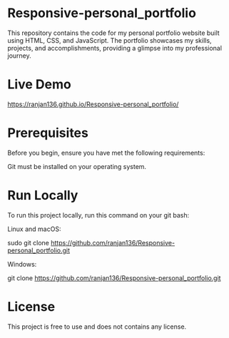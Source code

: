 # Responsive-personal_portfolio
This repository contains the code for my personal portfolio website built using HTML, CSS, and JavaScript. The portfolio showcases my skills, projects, and accomplishments, providing a glimpse into my professional journey.

# Live Demo
https://ranjan136.github.io/Responsive-personal_portfolio/ 


# Prerequisites
Before you begin, ensure you have met the following requirements: 
 
Git must be installed on your operating system.

# Run Locally
To run this project locally, run this command on your git bash:

Linux and macOS:

sudo git clone https://github.com/ranjan136/Responsive-personal_portfolio.git 

Windows:

git clone https://github.com/ranjan136/Responsive-personal_portfolio.git 

# License
This project is free to use and does not contains any license.

